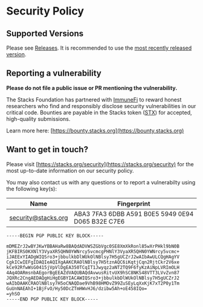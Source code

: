 # Security Policy


## Supported Versions
Please see [Releases](https://github.com/stacks-network/stacks-core/releases). It is recommended to use the [most recently released version](https://github.com/stacks-network/stacks-core/releases/latest).


## Reporting a vulnerability
**Please do not file a public issue or PR mentioning the vulnerability.**

The Stacks Foundation has partnered with [ImmuneFi](https://immunefi.com/) to reward honest researchers who find and responsibly disclose security vulnerabilities in our critical code. Bounties are payable in the Stacks token ([STX](https://www.coingecko.com/en/coins/stacks)) for accepted, high-quality submissions.

Learn more here: [https://bounty.stacks.org](https://bounty.stacks.org)

## Want to get in touch?

Please visit [https://stacks.org/security](https://stacks.org/security) for the most up-to-date information on our security policy.

You may also contact us with any questions or to report a vulnerabilty using the following key(s):


| Name | Fingerprint          |
| ------- | ------------------ |
| security@stacks.org   | ABA3 7FA3 6DBB A591 B0E5  5949 0E94 D065 B32E C7E6 |


```
-----BEGIN PGP PUBLIC KEY BLOCK-----

mDMEZrJ2wBYJKwYBBAHaRw8BAQdADVWSZGbVgc0SE8XmXkRonl85wXrPHkl9bN0B
jKFBIRS0KXNlY3VyaXR5QHN0YWNrcy5vcmcgPHNlY3VyaXR5QHN0YWNrcy5vcmc+
iJAEExYIADgWIQSro3+jbbulkbDlWUkOlNBlsy7H5gUCZrJ2wAIbAwULCQgHAgYV
CgkICwIEFgIDAQIeAQIXgAAKCRAOlNBlsy7H5tznAQC6iKqtjCqn2RjtCkr2V6xe
kCe92RfwWsG0415jVpVlDgEA350TCqIT1Jwyqz2aNT2TQ9F6fyKzAiNpLVRImOLH
4Aq4OARmsnbAEgorBgEEAZdVAQUBAQdAvwusRitvUX9hSC8NKS48VTT3LVvZvn87
JQXRc2CngAEDAQgHiHgEGBYIACAWIQSro3+jbbulkbDlWUkOlNBlsy7H5gUCZrJ2
wAIbDAAKCRAOlNBlsy7H5oCNAQDae9VhB98HMOvZ99ZuSEyLqXxKjK7xT2P0y1Tm
GuUnNAEAhI+1BjFvO/Hy50DcZTmHWvHJ6/dzibw5Ah+oE458IQo=
=yhSO
-----END PGP PUBLIC KEY BLOCK-----
```


